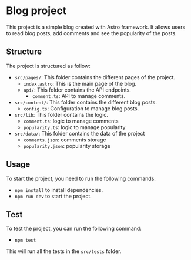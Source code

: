 # Blog project
This project is a simple blog created with Astro framework. It allows users to read blog posts, add comments and see the popularity of the posts.

## Structure
The project is structured as follow:
- `src/pages/`: This folder contains the different pages of the project.
    - `index.astro`: This is the main page of the blog.
    - `api/`: This folder contains the API endpoints.
        - `comment.ts`: API to manage comments.
- `src/content/`: This folder contains the different blog posts.
    - `config.ts`: Configuration to manage blog posts.
- `src/lib`: This folder contains the logic.
    - `comment.ts`: logic to manage comments
    - `popularity.ts`: logic to manage popularity
- `src/data/`: This folder contains the data of the project
    - `comments.json`: comments storage
    - `popularity.json`: popularity storage

## Usage
To start the project, you need to run the following commands:
- `npm install` to install dependencies.
- `npm run dev` to start the project.

## Test
To test the project, you can run the following command:
- `npm test`

This will run all the tests in the `src/tests` folder.
